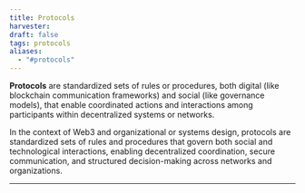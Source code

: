 ```yaml
---
title: Protocols
harvester: 
draft: false
tags: protocols
aliases:
  - "#protocols"
---
```


**Protocols** are standardized sets of rules or procedures, both digital (like blockchain communication frameworks) and social (like governance models), that enable coordinated actions and interactions among participants within decentralized systems or networks.

In the context of Web3 and organizational or systems design, protocols are standardized sets of rules and procedures that govern both social and technological interactions, enabling decentralized coordination, secure communication, and structured decision-making across networks and organizations.

---
